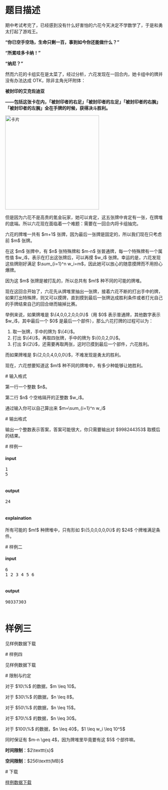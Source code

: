 # 题目描述

<p>期中考试考完了，已经感到没有什么好害怕的六花今天决定不学数学了，于是和勇太打起了游戏王。</p>
<p><strong>“你已空手空场，生命只剩一百，事到如今你还能做什么？”</strong> </p>
<p><strong>“所累哇多卡纳！”</strong></p>
<p><strong>“纳尼？”</strong></p>
<p>然而六花的卡组实在是太菜了，经过分析，六花发现在一回合内，她卡组中的牌并没有办法达成 OTK，除非主角光环附体：</p>
<p><strong>被封印的艾克佐迪亚</strong></p>
<p><strong>——包括这张卡在内，「被封印者的右足」「被封印者的左足」「被封印者的右腕」「被封印者的左腕」全在手牌的时候，获得决斗胜利。</strong></p>
<p><img class="img-responsive left-block" src="source/uoj/273/img/aHR0cDovL2ltZy51b2ouYWMvcHJvYmxlbS8yNzMvY2FyZC5qcGc=.jpg" alt="卡片" style="width:300px;"/></p>
<p>但是因为六花不是高贵的氪金玩家，她可以肯定，这五张牌中肯定有一张，在牌堆的底端。所以六花现在面临着一个难题：需要在一回合内将卡组抽完。</p>
<p>六花的牌堆一共有 $m+1$ 张牌，因为最后一张牌是固定的，所以我们现在只考虑前 $m$ 张牌。</p>
<p>在这 $m$ 张牌中，有 $n$ 张特殊牌和 $m-n$ 张普通牌，每一个特殊牌有一个属性值 $w_i$，表示在打出这张牌后，可以再摸 $w_i$ 张牌。幸运的是，六花发现这些牌刚好满足 $\sum_{i=1}^n w_i=m$，因此她可以放心的随意摸牌而不用担心爆牌。</p>
<p>因为这 $m$ 张牌是被打乱的，所以总共有 $m!$ 种不同的可能的牌堆。</p>
<p>现在这回合开始了，六花先从牌堆里抽出一张牌，接着六花不断的打出手中的牌，如果打出特殊牌，则又可以摸牌，直到摸到最后一张牌达成胜利条件或者打光自己的手牌结束自己的回合继而输掉比赛。</p>
<p>举例来说，如果牌堆是 $\{4,0,0,2,0,0,0\}$（用 $0$ 表示普通牌，其他数字表示 $w_i$，其中最后一个 $0$ 是最后一个部件），那么六花打牌的过程可以为：</p>
<ol><li>取一张牌，手中的牌为 $\{4\}$。</li>
<li>打出 $\{4\}$，再取四张牌，手中的牌为 $\{0,0,2,0\}$。</li>
<li>打出 $\{2\}$，还需要再取两张，这时已摸到最后一个部件，六花胜利。</li>
</ol><p>而如果牌堆是 $\{2,0,0,4,0,0,0\}$，不难发现是勇太的胜利。</p>
<p>现在，六花想要知道这 $m!$ 种不同的牌堆中，有多少种能够让她胜利。</p>
# 输入格式


<p>第一行一个整数 $n$。</p>
<p>第二行 $n$ 个空格隔开的正整数 $w_i$。</p>
<p>通过输入你可以自己算出来 $m=\sum_{i=1}^n w_i$</p>
# 输出格式


<p>输出一个整数表示答案，答案可能很大，你只需要输出对 $998244353$ 取模后的结果。</p>
# 样例一


<h4>input</h4>
<pre>1
5

</pre>

<h4>output</h4>
<pre>24

</pre>

<h4>explaination</h4>
<p>所有可能的 $m!$ 种牌堆中，只有形如 $\{5,0,0,0,0,0\}$ 的 $24$ 个牌堆满足条件。</p>
# 样例二


<h4>input</h4>
<pre>6
1 2 3 4 5 6

</pre>

<h4>output</h4>
<pre>90337303

</pre>

# 样例三


<p>见样例数据下载</p>
# 样例四


<p>见样例数据下载</p>
# 限制与约定


<p>对于 $10\%$ 的数据，$m \leq 10$。</p>
<p>对于 $30\%$ 的数据，$n \leq 8$。</p>
<p>对于 $50\%$ 的数据，$n \leq 15$。</p>
<p>对于 $70\%$ 的数据，$n \leq 30$。</p>
<p>对于 $100\%$ 的数据，$n \leq 40$，$1 \leq w_i \leq 10^5$</p>
<p>同时保证有 $m-n \geq 4$，因为牌堆里毕竟要有这 $5$ 个部件嘛。</p>
<p><strong>时间限制</strong>：$2\texttt{s}$</p>
<p><strong>空间限制</strong>：$256\texttt{MB}$</p>
# 下载


<p><a href="/download.php?type=problem&amp;id=273">样例数据下载</a></p>
